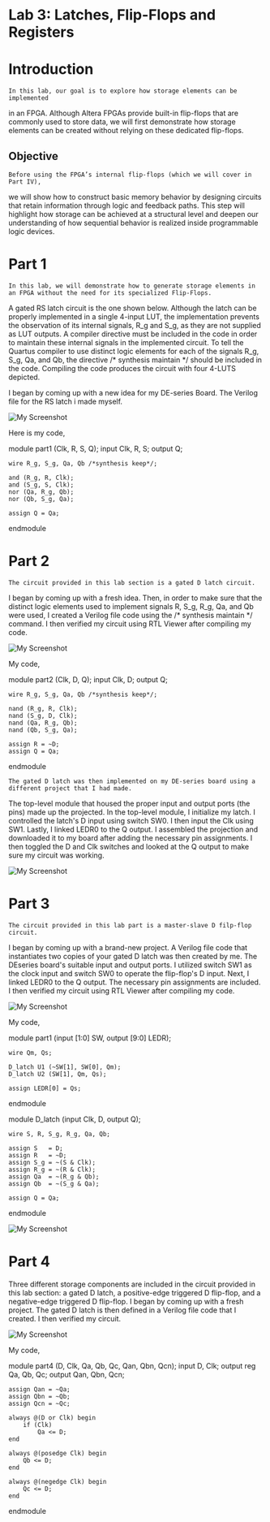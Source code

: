 # Lab 3: Latches, Flip-Flops and Registers



# Introduction

    In this lab, our goal is to explore how storage elements can be implemented 
in an FPGA. Although Altera FPGAs provide built-in flip-flops that are commonly used 
to store data, we will first demonstrate how storage elements can be created
without relying on these dedicated flip-flops.


## Objective

    Before using the FPGA’s internal flip-flops (which we will cover in Part IV),
we will show how to construct basic memory behavior by designing circuits that
retain information through logic and feedback paths.
This step will highlight how storage can be achieved at a structural level and
deepen our understanding of how sequential behavior is realized inside programmable logic devices.




# Part 1

    In this lab, we will demonstrate how to generate storage elements in an FPGA without the need for its specialized Flip-Flops.
A gated RS latch circuit is the one shown below. Although the latch can be properly implemented in a single 4-input LUT, 
the implementation prevents the observation of its internal signals, R_g and S_g, as they are not supplied as LUT outputs.
A compiler directive must be included in the code in order to maintain these internal signals in the implemented circuit.
To tell the Quartus compiler to use distinct logic elements for each of the signals R_g, S_g, Qa, and Qb, the directive /* synthesis maintain */ 
should be included in the code. Compiling the code produces the circuit with four 4-LUTS depicted.



I began by coming up with a new idea for my DE-series Board.  The Verilog file for the RS latch i made myself.

![My Screenshot](SC1.png)


Here is my code,

module part1 (Clk, R, S, Q);
    input Clk, R, S;
    output Q;

    wire R_g, S_g, Qa, Qb /*synthesis keep*/;

    and (R_g, R, Clk);
    and (S_g, S, Clk);
    nor (Qa, R_g, Qb);
    nor (Qb, S_g, Qa);

    assign Q = Qa;
endmodule





# Part 2 


    The circuit provided in this lab section is a gated D latch circuit.
I began by coming up with a fresh idea. Then, in order to make sure
that the distinct logic elements used to implement signals R, S_g, R_g, Qa, and Qb were used, 
I created a Verilog file code using the /* synthesis maintain */ command.
I then verified my circuit using RTL Viewer after compiling my code.


![My Screenshot](SC2.png) 





My code, 

module part2 (Clk, D, Q);
    input Clk, D;
    output Q;

    wire R_g, S_g, Qa, Qb /*synthesis keep*/;

    nand (R_g, R, Clk);
    nand (S_g, D, Clk);
    nand (Qa, R_g, Qb);
    nand (Qb, S_g, Qa);

    assign R = ~D;
    assign Q = Qa;
endmodule


    The gated D latch was then implemented on my DE-series board using a different project that I had made.
The top-level module that housed the proper input and output ports (the pins) made up the projected. 
In the top-level module, I initialize my latch.  I controlled the latch's D input using switch SW0. 
I then input the Clk using SW1.  Lastly, I linked LEDR0 to the Q output.
I assembled the projection and downloaded it to my board after adding the necessary pin assignments. 
I then toggled the D and Clk switches and looked at the Q output to make sure my circuit was working.



![My Screenshot](SC3.png)


# Part 3
    The circuit provided in this lab part is a master-slave D filp-flop circuit. 
I began by coming up with a brand-new project.  A Verilog file code that instantiates 
two copies of your gated D latch was then created by me.  The DEseries board's suitable input and output ports.
I utilized switch SW1 as the clock input and switch SW0 to operate the flip-flop's D input.
Next, I linked LEDR0 to the Q output.  The necessary pin assignments are included. 
I then verified my circuit using RTL Viewer after compiling my code.

![My Screenshot](SC4.png)

My code, 

module part1 (input [1:0] SW, output [9:0] LEDR);

    wire Qm, Qs;

    D_latch U1 (~SW[1], SW[0], Qm);
    D_latch U2 (SW[1], Qm, Qs);

    assign LEDR[0] = Qs;

endmodule


module D_latch (input Clk, D, output Q);

    wire S, R, S_g, R_g, Qa, Qb;

    assign S   = D;
    assign R   = ~D;
    assign S_g = ~(S & Clk);
    assign R_g = ~(R & Clk);
    assign Qa  = ~(R_g & Qb);
    assign Qb  = ~(S_g & Qa);

    assign Q = Qa;

endmodule


![My Screenshot](SC5.png)



# Part 4 

Three different storage components are included in the circuit provided in this lab section: 
a gated D latch, a positive-edge triggered D flip-flop, and a negative-edge triggered D flip-flop.
I began by coming up with a fresh project.  The gated D latch is then defined in a Verilog file code that I created.  I then verified my circuit.

![My Screenshot](SC6.png)


My code, 

module part4 (D, Clk, Qa, Qb, Qc, Qan, Qbn, Qcn);
    input D, Clk;
    output reg Qa, Qb, Qc;
    output Qan, Qbn, Qcn;

    assign Qan = ~Qa;
    assign Qbn = ~Qb;
    assign Qcn = ~Qc;

    always @(D or Clk) begin
        if (Clk)
            Qa <= D;
    end

    always @(posedge Clk) begin
        Qb <= D;
    end

    always @(negedge Clk) begin
        Qc <= D;
    end
endmodule








